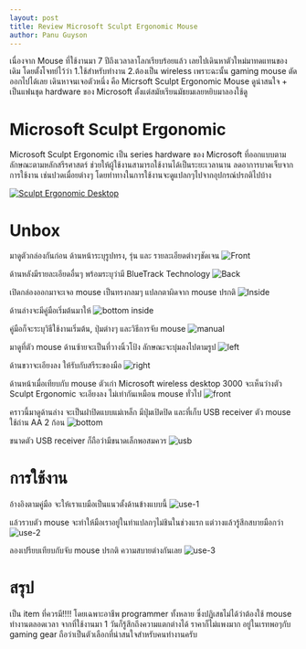 ```yaml
---
layout: post
title: Review Microsoft Sculpt Ergonomic Mouse
author: Panu Guyson
---
```

เนื่องจาก Mouse ที่ใช้งานมา 7 ปีถึงเวลาลาโลกเรียบร้อยแล้ว เลยไปเดินหาตัวใหม่มาทดแทนของเดิม โดยตั้งโจทย์ไว้ว่า 1.ใช้สำหรับทำงาน 2.ต้องเป็น wireless เพราะฉะนั้น gaming mouse ตัดออกไปได้เลย เดินหาจนเจอตัวหนึ่ง คือ Micrsoft Sculpt Ergonomic Mouse ดูน่าสนใจ + เป็นแฟนชุด hardware ของ Microsoft ตั้งแต่สมัยเรียนมัธยมเลยหยิบมาลองใช้ดู

# Microsoft Sculpt Ergonomic 
Microsoft Sculpt Ergonomic เป็น series hardware ของ Microsoft ที่ออกแบบตามลักษณะตามหลักสรีรศาสตร์ ช่วยให้ผู้ใช้งานสามารถใช้งานได้เป็นระยะเวลานาน ลดอาการบาดเจ็บจากการใช้งาน เช่นปวดเมื่อยต่างๆ โดยท่าทางในการใช้งานจะดูแปลกๆไปจากอุปกรณ์ปรกติไปบ้าง

[![Sculpt Ergonomic Desktop](https://img.youtube.com/vi/LTei3LDMNUw/0.jpg)](https://www.youtube.com/watch?v=LTei3LDMNUw "Sculpt Ergonomic Desktop")

# Unbox
มาดูตัวกล่องกันก่อน ด้านหน้าระบุรูปทรง, รุ่น และ รายละเอียดต่างๆชัดเจน
![Front](/images/2017/10/23/IMG_20171022_151421.jpg)

ด้านหลังมีรายละเอียดอื่นๆ พร้อมระบุว่ามี BlueTrack Technology
![Back](/images/2017/10/23/IMG_20171022_151448.jpg)

เปิดกล่องออกมาจะเจอ mouse เป็นทรงกลมๆ แปลกตาผิดจาก mouse ปรกติ
![Inside](/images/2017/10/23/IMG_20171022_151500.jpg)

ด้านล่างจะมีคู่มือเริ่มต้นมาให้
![bottom inside](/images/2017/10/23/IMG_20171022_151531.jpg)

คู่มือก็จะระบุวิธีใช้งานเริ่มต้น, ปุ่มต่างๆ และวิธีการจับ mouse
![manual](/images/2017/10/23/IMG_20171022_151544.jpg)

มาดูที่ตัว mouse ด้านซ้ายจะเป็นที่วางนิ้วโป้ง ลักษณะจะบุ๋มลงไปตามรูป
![left](/images/2017/10/23/IMG_20171022_151638.jpg)

ด้านขวาจะเอียงลง ให้รับกับสรีระของมือ
![right](/images/2017/10/23/IMG_20171022_151656.jpg)

ด้านหน้าเมื่อเทียบกับ mouse ตัวเก่า Microsoft wireless desktop 3000 จะเห็นว่างตัว Sculpt Ergonomic จะเอียงลง ไม่เท่ากันเหมือน mouse ทั่วไป
![front](/images/2017/10/23/IMG_20171022_151948.jpg)

คราวนี้มาดูด้านล่าง จะเป็นฝาปิดแบบแม่เหล็ก มีปุ่มเปิดปิด และที่เก็บ USB receiver ตัว mouse ใช้ถ่าน AA 2 ก้อน
![bottom](/images/2017/10/23/IMG_20171022_151744.jpg)

ขนาดตัว USB receiver ก็ถือว่ามีขนาดเล็กพอสมควร
![usb](/images/2017/10/23/IMG_20171022_151758.jpg)

# การใช้งาน
อ้างอิงตามคู่มือ จะให้เราแบมือเป็นแนวตั้งด้านข้างแบบนี้
![use-1](/images/2017/10/23/IMG_20171022_151856.jpg)

แล้วรวบตัว mouse จะทำให้มือเราอยู่ในท่าแปลกๆไม่ชินในช่วงแรก แต่วางแล้วรู้สึกสบายมือกว่า
![use-2](/images/2017/10/23/IMG_20171022_151905.jpg)

ลองเปรียบเทียบกับจับ mouse ปรกติ ความสบายต่างกันเลย
![use-3](/images/2017/10/23/IMG_20171022_151956.jpg)


# สรุป
เป็น item ที่ควรมี!!!! โดยเฉพาะอาชีพ programmer ทั้งหลาย ซึ่งปฏิเสธไม่ได้ว่าต้องใช้ mouse ทำงานตลอดเวลา จากที่ใช้งานมา 1 วันก็รู้สึกถึงความแตกต่างได้ ราคาก็ไม่แพงมาก อยู่ในเรทพอๆกับ gaming gear ถือว่าเป็นตัวเลือกที่น่าสนใจสำหรับคนทำงานครับ
